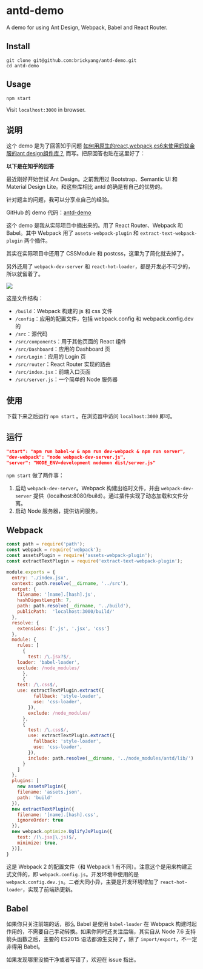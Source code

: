 # antd-demo
A demo for using Ant Design, Webpack, Babel and React Router.

## Install

```
git clone git@github.com:brickyang/antd-demo.git
cd antd-demo
```

## Usage

```
npm start
```

Visit `localhost:3000` in browser.

## 说明

这个 demo 是为了回答知乎问题 [如何用原生的react,webpack,es6来使用蚂蚁金服的ant design组件库？](https://www.zhihu.com/question/45088537/answer/152124079) 而写。把原回答也贴在这里好了：

**以下是在知乎的回答**

最近刚好开始尝试 Ant Design。之前我用过 Bootstrap、Semantic UI 和 Material Design Lite。和这些库相比 antd 的确是有自己的优势的。

针对题主的问题，我可以分享点自己的经验。

GitHub 的 demo 代码：[antd-demo](https://github.com/brickyang/antd-demo)

这个 demo 是我从实际项目中摘出来的。用了 React Router、Webpack 和 Babel。其中 Webpack 用了 `assets-webpack-plugin` 和 `extract-text-webpack-plugin` 两个插件。

其实在实际项目中还用了 CSSModule 和 postcss，这里为了简化就去掉了。

另外还用了 `webpack-dev-server` 和 `react-hot-loader`，都是开发必不可少的，所以就留着了。

![](https://pic4.zhimg.com/v2-47b5384132978e73140ada66b71d48db_r.png)

这是文件结构：

- `/build`：Webpack 构建的 js 和 css 文件
- `/config`：应用的配置文件，包括 webpack.config 和 webpack.config.dev 的
- `/src`：源代码
- `/src/components`：用于其他页面的 React 组件
- `/src/Dashboard`：应用的 Dashboard 页
- `/src/Login`：应用的 Login 页
- `/src/router`：React Router 实现的路由
- `/src/index.jsx`：前端入口页面
- `/src/server.js`：一个简单的 Node 服务器

## 使用

下载下来之后运行 `npm start` 。在浏览器中访问 `localhost:3000` 即可。

## 运行

```json
"start": "npm run babel-w & npm run dev-webpack & npm run server",
"dev-webpack": "node webpack-dev-server.js",
"server": "NODE_ENV=development nodemon dist/server.js"
```

`npm start` 做了两件事：

1. 启动 `webpack-dev-server`。Webpack 构建出临时文件，并由 `webpack-dev-server` 提供（localhost:8080/build）。通过插件实现了动态加载和文件分离。
2. 启动 Node 服务器，提供访问服务。

## Webpack

```javascript
const path = require('path');
const webpack = require('webpack');
const assetsPlugin = require('assets-webpack-plugin');
const extractTextPlugin = require('extract-text-webpack-plugin');

module.exports = {
  entry: './index.jsx',
  context: path.resolve(__dirname, '../src'),
  output: {
    filename: '[name].[hash].js',
    hashDigestLength: 7,
    path: path.resolve(__dirname, '../build'),
    publicPath:  'localhost:3000/build/'
  },
  resolve: {
    extensions: ['.js', '.jsx', 'css']
  },
  module: {
    rules: [
      {
        test: /\.jsx?$/,
	loader: 'babel-loader',
	exclude: /node_modules/
      },
      {
	test: /\.css$/,
	use: extractTextPlugin.extract({
          fallback: 'style-loader',
          use: 'css-loader',
        }),
        exclude: /node_modules/
      },
      {
        test: /\.css$/,
        use: extractTextPlugin.extract({
          fallback: 'style-loader',
          use: 'css-loader',
        }),
        include: path.resolve(__dirname, '../node_modules/antd/lib/')
      }
    ]
  },
  plugins: [
    new assetsPlugin({
    filename: 'assets.json',
    path: 'build'
  }),
  new extractTextPlugin({
    filename: '[name].[hash].css',
    ignoreOrder: true
  }),
  new webpack.optimize.UglifyJsPlugin({
    test: /(\.jsx|\.js)$/,
    minimize: true,
  })],
}
```

这是 Webpack 2 的配置文件（和 Webpack 1 有不同）。注意这个是用来构建正式文件的，即 `webpack.config.js`。开发环境中使用的是 `webpack.config.dev.js`。二者大同小异，主要是开发环境增加了 `react-hot-loader`，实现了前端热更新。

## Babel

如果你只关注前端的话，那么 Babel 是使用 `babel-loader` 在 Webpack 构建时起作用的，不需要自己手动转换。如果你同时还关注后端，其实自从 Node 7.6 支持箭头函数之后，主要的 ES2015 语法都源生支持了，除了 `import/export`，不一定非得用 Babel。

如果发现哪里没摘干净或者写错了，欢迎在 issue 指出。